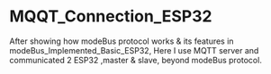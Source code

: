 # MQQT_Connection_ESP32
After showing how modeBus protocol works & its features in modeBus_Implemented_Basic_ESP32, Here I use MQTT server and communicated 2 ESP32 ,master & slave, beyond modeBus protocol.
